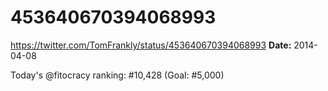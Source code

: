 # 453640670394068993
https://twitter.com/TomFrankly/status/453640670394068993
**Date:** 2014-04-08

Today's @fitocracy ranking: #10,428 (Goal: #5,000)
